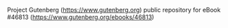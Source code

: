 Project Gutenberg (https://www.gutenberg.org) public repository for eBook #46813 (https://www.gutenberg.org/ebooks/46813)
